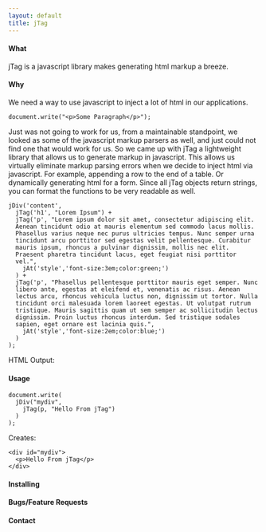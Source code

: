 ```yaml
---
layout: default
title: jTag
---
```


#### What

jTag is a javascript library makes generating html markup a breeze.  

#### Why

We need a way to use javascript to inject a lot of html in our applications.  

    document.write("<p>Some Paragraph</p>");
    
Just was not going to work for us, from a maintainable standpoint, we looked as some of the javascript markup parsers as well, and just could not find one that would work for us.  So we came up with jTag a lightweight library that allows us to generate markup in javascript.  This allows us virtually eliminate markup parsing errors when we decide to inject html via javascript.  For example, appending a row to the end of a table.  Or dynamically generating html for a form.  Since all jTag objects return strings, you can format the functions to be very readable as well.

    jDiv('content',
      jTag('h1', "Lorem Ipsum") +
      jTag('p', "Lorem ipsum dolor sit amet, consectetur adipiscing elit.
      Aenean tincidunt odio at mauris elementum sed commodo lacus mollis.
      Phasellus varius neque nec purus ultricies tempus. Nunc semper urna
      tincidunt arcu porttitor sed egestas velit pellentesque. Curabitur
      mauris ipsum, rhoncus a pulvinar dignissim, mollis nec elit.
      Praesent pharetra tincidunt lacus, eget feugiat nisi porttitor
      vel.", 
        jAt('style','font-size:3em;color:green;')
      ) +
      jTag('p', "Phasellus pellentesque porttitor mauris eget semper. Nunc
      libero ante, egestas at eleifend et, venenatis ac risus. Aenean
      lectus arcu, rhoncus vehicula luctus non, dignissim ut tortor. Nulla
      tincidunt orci malesuada lorem laoreet egestas. Ut volutpat rutrum
      tristique. Mauris sagittis quam ut sem semper ac sollicitudin lectus
      dignissim. Proin luctus rhoncus interdum. Sed tristique sodales
      sapien, eget ornare est lacinia quis.",
        jAt('style','font-size:2em;color:blue;')
      )
    );
    
HTML Output:


#### Usage

    document.write(
      jDiv("mydiv", 
        jTag(p, "Hello From jTag")
      )
    );

Creates:

    <div id="mydiv">
      <p>Hello From jTag</p>
    </div>

#### Installing

#### Bugs/Feature Requests

#### Contact

